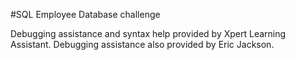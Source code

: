 #SQL Employee Database challenge

Debugging assistance and syntax help provided by Xpert Learning Assistant.
Debugging assistance also provided by Eric Jackson.
